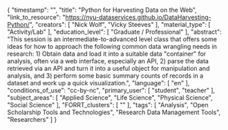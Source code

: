 {
    "timestamp": "",
    "title": "Python for Harvesting Data on the Web",
    "link_to_resource": "https://nyu-dataservices.github.io/DataHarvesting-Python/",
    "creators": [
        "Nick Wolf",
        "Vicky Steeves"
    ],
    "material_type": [
        "Activity/Lab"
    ],
    "education_level": [
        "Graduate / Professional"
    ],
    "abstract": "This session is an intermediate-to-advanced level class that offers some ideas for how to approach the following common data wrangling needs in research: 1) Obtain data and load it into a suitable data \"container\" for analysis, often via a web interface, especially an API, 2) parse the data retrieved via an API and turn it into a useful object for manipulation and analysis, and 3) perform some basic summary counts of records in a dataset and work up a quick visualization.",
    "language": [
        "en"
    ],
    "conditions_of_use": "cc-by-nc",
    "primary_user": [
        "student",
        "teacher"
    ],
    "subject_areas": [
        "Applied Science",
        "Life Science",
        "Physical Science",
        "Social Science"
    ],
    "FORRT_clusters": [
        ""
    ],
    "tags": [
        "Analysis",
        "Open Scholarship Tools and Technologies",
        "Research Data Management Tools",
        "Researchers"
    ]
}